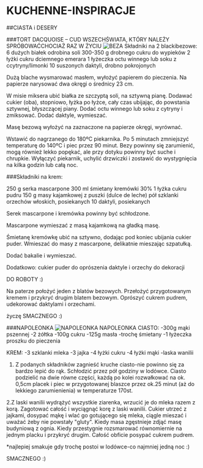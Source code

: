 KUCHENNE-INSPIRACJE
===================
##CIASTA i DESERY

###TORT DACQUOISE – CUD WSZECHŚWIATA, KTÓRY NALEŻY SPRÓBOWAĆCHOCIAŻ RAZ W ŻYCIU
![BEZA](http://1.bp.blogspot.com/-a2VubmDO3Q8/T2uaNq_04II/AAAAAAAAASg/JhoabHTyrn0/s1600/tort+daquoise.jpg)
Składniki na 2 blackibezowe:
 6 dużych białek
 odrobina soli
 300-350 g drobnego cukru do wypieków
 2 łyżki cukru dciemnego emerara
 1 łyżeczka octu winnego lub soku z ccytryny/limonki
 10 suszonych daktyli, drobno pokrojonych



Dużą blache wysmarować masłem, wyłożyć papierem do pieczenia. Na papierze narysować dwa okręgi o średnicy 23 cm. 

W misie miksera ubić białka ze szczyptą soli, na sztywną pianę. Dodawać cukier (oba), stopniowo, łyżka po łyżce, cały czas ubijając, do powstania sztywnej, błyszczącej piany. Dodać octu winnego lub soku z cytryny i zmiksować. Dodać daktyle, wymieszać.

Masę bezową wyłożyć na zaznaczone na papierze okręgi, wyrównać.

Wstawić do nagrzanego do 180ºC piekarnika. Po 5 minutach zmniejszyć temperaturę do 140ºC i piec przez 90 minut. Bezy powinny się zarumienić, mogą również lekko popękać, ale przy dotyku powinny być suche i chrupkie. Wyłączyć piekarnik, uchylić drzwiczki i zostawić do wystygnięcia na kilka godzin lub całą noc.

###Składniki na krem:

 250 g serka mascarpone
 300 ml śmietany kremówki 30%
 1 łyżka cukru pudru
 150 g masy kajamkowej z puszki (dulce de leche)
 pół szklanki orzechów włoskich, posiekanych
 10 daktyli, posiekanych

Serek mascarpone i kremówka powinny być schłodzone.

Mascarpone wymieszać z masą kajamkową na gładką masę. 

Śmietanę kremówkę ubić na sztywno, dodając pod koniec ubijania cukier puder. Wmieszać do masy z mascarpone, delikatnie mieszając szpatułką.

Dodać bakalie i wymieszać.

Dodatkowo:
 cukier puder do oprószenia
 daktyle i orzechy do dekoracji

DO ROBOTY :)

Na paterze położyć jeden z blatów bezowych. Przełożyć przygotowanym kremem i przykryć drugim blatem bezowym. Oprószyć cukrem pudrem, udekorować daktylami i orzechami.

życzę SMACZNEGO :)


###NAPOLEONKA
![NAPOLEONKA](http://www.mniammniam.com/obrazki/u_obrazki/n16425.jpg)
NAPOLEONKA 
CIASTO:
-300g mąki pszennej
-2 żółtka
-100g cukru
-125g masła
-trochę śmietany
-1 łyżeczka proszku do pieczenia


KREM:
-3 szklanki mleka
-3 jajka
-4 łyżki cukru
-4 łyżki mąki
-laska wanilii


1. Z podanych składników zagnieść kruche ciasto-nie powinno się za bardzo lepić do rąk. Schłodzić przez pół godziny w lodówce. Ciasto podzielić na dwie równe części, każdą po kolei rozwałkować na ok. 0,5cm placek i piec w przygotowanej blaszce przez ok.25 minut (aż do lekkiego zarumienienia) w temperaturze 170st.


2.Z laski wanilii wydrążyć wszystkie ziarenka, wrzucić je do mleka razem z korą. Zagotować całość i wyciągnąć korę z laski wanilii. Cukier utrzeć z jajkami, dosypać mąkę i wlać go gotującego się mleka, ciągle mieszać i uważać żeby nie powstały "gluty". Kiedy masa zgęstnieje zdjąć masę budyniową z ognia. Kiedy przestygnie rozsmarować równomiernie na jednym placku i przykryć drugim. Całość obficie posypać cukrem pudrem.


*najlepiej smakuje gdy trochę postoi w lodówce-co najmniej jedną noc :)


SMACZNEGO :)


